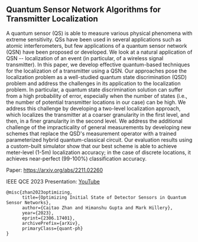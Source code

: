 ## Quantum Sensor Network Algorithms for Transmitter Localization

A quantum sensor (QS) is able to measure various physical phenomena with extreme sensitivity. QSs have been used in several applications such as atomic interferometers, but few applications of a quantum sensor network (QSN) have been proposed or developed. We look at a natural application of QSN -- localization of an event (in particular, of a wireless signal transmitter). In this paper, we develop effective quantum-based techniques for the localization of a transmitter using a QSN. Our approaches pose the localization problem as a well-studied quantum state discrimination (QSD) problem and address the challenges in its application to the localization problem. In particular, a quantum state discrimination solution can suffer from a high probability of error, especially when the number of states (i.e., the number of potential transmitter locations in our case) can be high. We address this challenge by developing a two-level localization approach, which localizes the transmitter at a coarser granularity in the first level, and then, in a finer granularity in the second level. We address the additional challenge of the impracticality of general measurements by developing new schemes that replace the QSD's measurement operator with a trained parameterized hybrid quantum-classical circuit. Our evaluation results using a custom-built simulator show that our best scheme is able to achieve meter-level (1-5m) localization accuracy; in the case of discrete locations, it achieves near-perfect (99-100\%) classification accuracy.

Paper: https://arxiv.org/abs/2211.02260

IEEE QCE 2023 Presentation: [YouTube](https://www.youtube.com/watch?v=Mq49DCdVdIs)
```
@misc{zhan2023optimizing,
      title={Optimizing Initial State of Detector Sensors in Quantum Sensor Networks}, 
      author={Caitao Zhan and Himanshu Gupta and Mark Hillery},
      year={2023},
      eprint={2306.17401},
      archivePrefix={arXiv},
      primaryClass={quant-ph}
}
```
